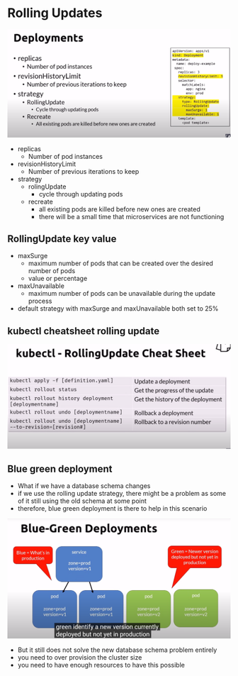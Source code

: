 # Rolling Updates

![rolling-updates](rolling-updates.png)

- replicas
    - Number of pod instances
- revisionHistoryLimit
    - Number of previous iterations to keep
- strategy
    - rolingUpdate
        - cycle through updating pods
    - recreate
        - all existing pods are killed before new ones are created
        - there will be a small time that microservices are not functioning

## RollingUpdate key value
- maxSurge
    - maximum number of pods that can be created over the desired number of pods
    - value or percentage
- maxUnavailable
    - maximum number of pods can be unavailable during the update process
- default strategy with maxSurge and maxUnavailable both set to 25%

## kubectl cheatsheet rolling update
![cheatsheet](cheat-sheet.png)


## Blue green deployment
- What if we have a database schema changes
- if we use the rolling update strategy, there might be a problem as some of it still using the old schema at some point
- therefore, blue green deployment is there to help in this scenario

![blue-green-deployment](blue-green-deployment.png)

- But it still does not solve the new database schema problem entirely
- you need to over provision the cluster size
- you need to have enough resources to have this possible